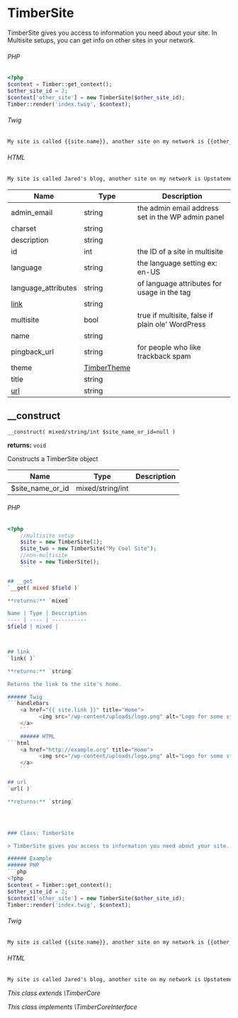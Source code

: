 
# TimberSite
TimberSite gives you access to information you need about your site. In Multisite setups, you can get info on other sites in your network.

###### PHP
```php
<?php
$context = Timber::get_context();
$other_site_id = 2;
$context['other_site'] = new TimberSite($other_site_id);
Timber::render('index.twig', $context);
```
###### Twig
```handlebars
My site is called {{site.name}}, another site on my network is {{other_site.name}}
```
###### HTML
```html
My site is called Jared's blog, another site on my network is Upstatement.com
```

Name | Type | Description
---- | ---- | -----------
admin_email | string | the admin email address set in the WP admin panel
charset | string | 
description | string | 
id | int | the ID of a site in multisite
language | string | the language setting ex: en-US
language_attributes | string | of language attributes for usage in the <html> tag
[link](#link) | string | 
multisite | bool | true if multisite, false if plain ole' WordPress
name | string | 
pingback_url | string | for people who like trackback spam
theme | [TimberTheme](#TimberTheme) | 
title | string | 
[url](#url) | string | 

## __construct
`__construct( mixed/string/int $site_name_or_id=null )`

**returns:** `void` 

Constructs a TimberSite object

Name | Type | Description
---- | ---- | -----------
$site_name_or_id | mixed/string/int | 

###### PHP
```php
<?php
    //multisite setup
    $site = new TimberSite(1);
    $site_two = new TimberSite("My Cool Site");
    //non-multisite
    $site = new TimberSite();
    ```

## __get
`__get( mixed $field )`

**returns:** `mixed` 

Name | Type | Description
---- | ---- | -----------
$field | mixed | 



## link
`link( )`

**returns:** `string` 

Returns the link to the site's home.

###### Twig
```handlebars
    <a href="{{ site.link }}" title="Home">
    	  <img src="/wp-content/uploads/logo.png" alt="Logo for some stupid thing" />
    </a>
    ```
    ###### HTML
```html
    <a href="http://example.org" title="Home">
    	  <img src="/wp-content/uploads/logo.png" alt="Logo for some stupid thing" />
    </a>
    ```

## url
`url( )`

**returns:** `string` 




### Class: TimberSite

> TimberSite gives you access to information you need about your site. In Multisite setups, you can get info on other sites in your network.

###### Example
###### PHP
```php
<?php
$context = Timber::get_context();
$other_site_id = 2;
$context['other_site'] = new TimberSite($other_site_id);
Timber::render('index.twig', $context);
```
###### Twig
```handlebars
My site is called {{site.name}}, another site on my network is {{other_site.name}}
```
###### HTML
```html
My site is called Jared's blog, another site on my network is Upstatement.com
```



*This class extends \TimberCore*

*This class implements \TimberCoreInterface*

